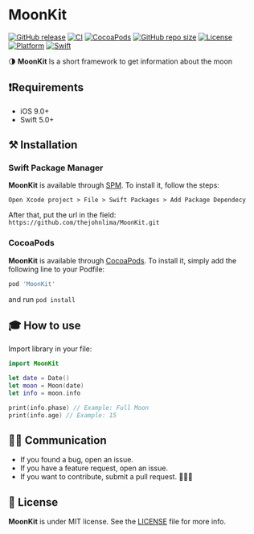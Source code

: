 # MoonKit

[![GitHub release](https://img.shields.io/github/v/release/thejohnlima/MoonKit?style=for-the-badge)](https://github.com/thejohnlima/MoonKit/releases)
[![CI](https://img.shields.io/github/workflow/status/thejohnlima/MoonKit/CI/master?style=for-the-badge)](https://github.com/thejohnlima/MoonKit/actions)
[![CocoaPods](https://img.shields.io/badge/Cocoa%20Pods-✓-4BC51D.svg?style=for-the-badge)](https://cocoapods.org/pods/MoonKit)
[![GitHub repo size](https://img.shields.io/github/repo-size/thejohnlima/MoonKit.svg?style=for-the-badge)](https://github.com/thejohnlima/MoonKit)
[![License](https://img.shields.io/github/license/thejohnlima/MoonKit.svg?style=for-the-badge)](https://raw.githubusercontent.com/thejohnlima/MoonKit/master/LICENSE)
[![Platform](https://img.shields.io/cocoapods/p/MoonKit?style=for-the-badge)](https://developer.apple.com/ios/)
[![Swift](https://img.shields.io/badge/Swift-5-blue.svg?style=for-the-badge)](https://developer.apple.com/swift/)

🌗 **MoonKit** Is a short framework to get information about the moon

## ❗️Requirements

- iOS 9.0+
- Swift 5.0+

## ⚒ Installation

### Swift Package Manager

**MoonKit** is available through [SPM](https://developer.apple.com/videos/play/wwdc2019/408/). To install
it, follow the steps:

```script
Open Xcode project > File > Swift Packages > Add Package Dependecy
```

After that, put the url in the field: `https://github.com/thejohnlima/MoonKit.git`

### CocoaPods

**MoonKit** is available through [CocoaPods](https://cocoapods.org/pods/MoonKit). To install
it, simply add the following line to your Podfile:

```ruby
pod 'MoonKit'
```

and run `pod install`

## 🎓 How to use

Import library in your file:

```Swift
import MoonKit
```

```swift
let date = Date()
let moon = Moon(date)
let info = moon.info

print(info.phase) // Example: Full Moon
print(info.age) // Example: 15
```

## 🙋🏻‍ Communication

- If you found a bug, open an issue.
- If you have a feature request, open an issue.
- If you want to contribute, submit a pull request. 👨🏻‍💻

## 📜 License

**MoonKit** is under MIT license. See the [LICENSE](https://raw.githubusercontent.com/thejohnlima/MoonKit/master/LICENSE?token=ALdmBr7BYPLFm0JcKkmChbVeGU10EblTks5cgHzcwA%3D%3D) file for more info.
